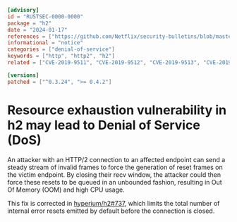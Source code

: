 ```toml
[advisory]
id = "RUSTSEC-0000-0000"
package = "h2"
date = "2024-01-17"
references = ["https://github.com/Netflix/security-bulletins/blob/master/advisories/third-party/2019-002.md"]
informational = "notice"
categories = ["denial-of-service"]
keywords = ["http", "http2", "h2"]
related = ["CVE-2019-9511", "CVE-2019-9512", "CVE-2019-9513", "CVE-2019-9514", "CVE-2019-9515", "CVE-2019-9516", "CVE-2019-9517", "CVE-2019-9518", "CVE-2023-44487"]

[versions]
patched = ["^0.3.24", ">= 0.4.2"]
```

# Resource exhaustion vulnerability in h2 may lead to Denial of Service (DoS)

An attacker with an HTTP/2 connection to an affected endpoint can send a steady stream of invalid frames to force the
generation of reset frames on the victim endpoint.
By closing their recv window, the attacker could then force these resets to be queued in an unbounded fashion,
resulting in Out Of Memory (OOM) and high CPU usage.

This fix is corrected in [hyperium/h2#737](https://github.com/hyperium/h2/pull/737), which limits the total number of
internal error resets emitted by default before the connection is closed.
